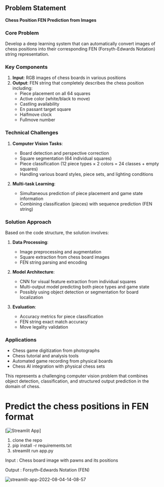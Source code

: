 ## Problem Statement

**Chess Position FEN Prediction from Images**

### Core Problem
Develop a deep learning system that can automatically convert images of chess positions into their corresponding FEN (Forsyth-Edwards Notation) string representation.

### Key Components

1. **Input**: RGB images of chess boards in various positions
2. **Output**: FEN string that completely describes the chess position including:
   - Piece placement on all 64 squares
   - Active color (white/black to move)
   - Castling availability
   - En passant target square
   - Halfmove clock
   - Fullmove number

### Technical Challenges

1. **Computer Vision Tasks**:
   - Board detection and perspective correction
   - Square segmentation (64 individual squares)
   - Piece classification (12 piece types × 2 colors = 24 classes + empty squares)
   - Handling various board styles, piece sets, and lighting conditions

2. **Multi-task Learning**:
   - Simultaneous prediction of piece placement and game state information
   - Combining classification (pieces) with sequence prediction (FEN string)

### Solution Approach

Based on the code structure, the solution involves:

1. **Data Processing**:
   - Image preprocessing and augmentation
   - Square extraction from chess board images
   - FEN string parsing and encoding

2. **Model Architecture**:
   - CNN for visual feature extraction from individual squares
   - Multi-output model predicting both piece types and game state
   - Possibly using object detection or segmentation for board localization

3. **Evaluation**:
   - Accuracy metrics for piece classification
   - FEN string exact match accuracy
   - Move legality validation

### Applications
- Chess game digitization from photographs
- Chess tutorial and analysis tools
- Automated game recording from physical boards
- Chess AI integration with physical chess sets

This represents a challenging computer vision problem that combines object detection, classification, and structured output prediction in the domain of chess.
# Predict the chess positions in FEN format

[![Streamlit App](https://static.streamlit.io/badges/streamlit_badge_black_white.svg)]
1. clone the repo
2. pip install -r requirements.txt
3. streamlit run app.py


Input : Chess board image with pawns and its positions

Output : Forsyth–Edwards Notation (FEN)

![streamlit-app-2022-08-04-14-08-57](https://user-images.githubusercontent.com/48526315/182853281-0a6a31ac-05fd-4416-9292-da8e1cd94992.gif)

